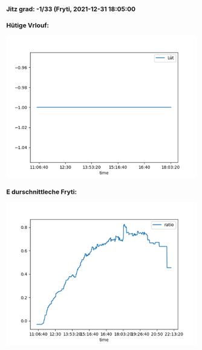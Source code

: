 ### Jitz grad: -1/33 (Fryti, 2021-12-31 18:05:00

### Hütige Vrlouf:
![Graph](Today.png)

### E durschnittleche Fryti:
![Graph](Fryti.png)